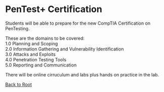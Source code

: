 <h1>PenTest+ Certification</h1>

Students will be able to prepare for the new CompTIA Certification on PenTesting.

These are the domains to be covered:<br>
1.0 Planning and Scoping<br>
2.0 Information Gathering and Vulnerability Identification <br>
3.0 Attacks and Exploits <br>
4.0 Penetration Testing Tools <br>
5.0 Reporting and Communication<br>

There will be online cirruculum and labs plus hands on practice in the lab.


[Back to Root](/PATHS-SOC/)
